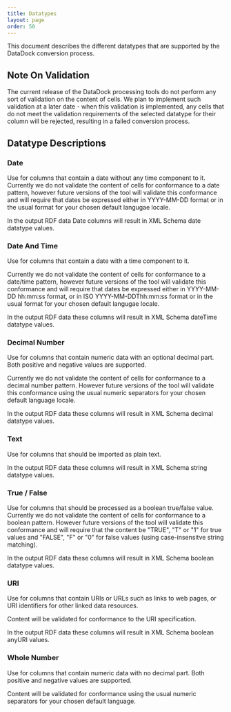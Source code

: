 ```yaml
---
title: Datatypes
layout: page
order: 50
---
```


This document describes the different datatypes that are supported by the DataDock conversion process.

## Note On Validation

The current release of the DataDock processing tools do not perform any sort of validation on the content
of cells. We plan to implement such validation at a later date - when this validation is implemented, any cells that
do not meet the validation requirements of the selected datatype for their column will be rejected, resulting in 
a failed conversion process.

## Datatype Descriptions

### Date

Use for columns that contain a date without any time component to it. Currently we do not validate the content of
cells for conformance to a date pattern, however future versions of the tool will validate this conformance and 
will require that dates be expressed either in YYYY-MM-DD format or in the usual format for your chosen default
langugae locale.

In the output RDF data Date columns will result in XML Schema date datatype values.

### Date And Time

Use for columns that contain a date with a time component to it. 

Currently we do not validate the content of
cells for conformance to a date/time pattern, however future versions of the tool will validate this conformance and 
will require that dates be expressed either in YYYY-MM-DD hh:mm:ss format, or in ISO YYYY-MM-DDThh:mm:ss format or in 
the usual format for your chosen default langugae locale.

In the output RDF data these columns will result in XML Schema dateTime datatype values.

### Decimal Number

Use for columns that contain numeric data with an optional decimal part.  Both positive and negative values are supported.

Currently we do not validate the content of cells for conformance to a decimal number pattern. However future versions of the tool will validate this conformance
using the usual numeric separators for your chosen default language locale.

In the output RDF data these columns will result in XML Schema decimal datatype values.

### Text

Use for columns that should be imported as plain text.

In the output RDF data these columns will result in XML Schema string datatype values.

### True / False

Use for columns that should be processed as a boolean true/false value. Currently we do not validate the content
of cells for conformance to a boolean pattern. However future versions of the tool will validate this conformance
and will require that the content be "TRUE", "T" or "1" for true values and "FALSE", "F" or "0"
for false values (using case-insensitve string matching).

In the output RDF data these columns will result in XML Schema boolean datatype values.

### URI

Use for columns that contain URIs or URLs such as links to web pages, or URI identifiers for other linked data resources.

Content will be validated for conformance to the URI specification.

In the output RDF data these columns will result in XML Schema boolean anyURI values.

### Whole Number

Use for columns that contain numeric data with no decimal part. Both positive and negative values are supported.

Content will be validated for conformance using the usual numeric separators for your chosen default language.


